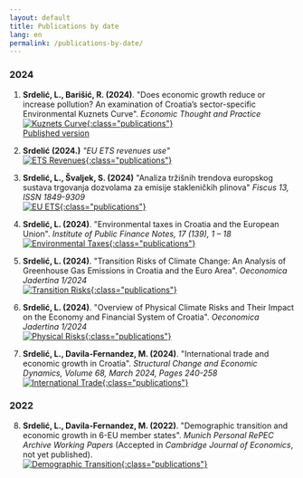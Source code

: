 ```yaml
---
layout: default
title: Publications by date
lang: en
permalink: /publications-by-date/
---
```

### **2024**

1. **Srdelić, L., Barišić, R. (2024)**. "Does economic growth reduce or increase pollution? An examination of Croatia’s sector-specific Environmental Kuznets Curve". *Economic Thought and Practice*  
   [![Kuznets Curve](/assets/ekc.png){:class="publications"}](https://mpra.ub.uni-muenchen.de/122841/1/MPRA_paper_122841.pdf)  
   [Published version](https://doi.org/10.17818/EMIP/2025/9)
   
2.  **Srdelić (2024.)** *"EU ETS revenues use"*  
   [![ETS Revenues](/assets/ekc-prihodi.png){:class="publications"}](https://arhivanalitika.hr/blog/financira-li-se-prihodima-od-prodaje-emisijskih-dozvola-energetska-tranzicija-ili-odrzava-status-quo/)
   
3. **Srdelić, L., Švaljek, S. (2024)** "Analiza tržišnih trendova europskog sustava trgovanja dozvolama za emisije stakleničkih plinova" *Fiscus 13, ISSN 1849-9309*  
   [![EU ETS](/assets/eu_ets.png){:class="publications"}](https://zde.hr/wp-content/uploads/2024/11/13.-Analiza-trzisnih-trendova-europskog-sustava-trgovanja-dozvolama-za-emisije-staklenickih-plinova-2.pdf)

4. **Srdelić, L. (2024)**. "Environmental taxes in Croatia and the European Union". *Institute of Public Finance Notes, 17 (139), 1 – 18*  
   [![Environmental Taxes](/assets/okol.png){:class="publications"}](https://doi.org/10.3326/in.2024.139)

5. **Srdelić, L. (2024)**. "Transition Risks of Climate Change: An Analysis of Greenhouse Gas Emissions in Croatia and the Euro Area". *Oeconomica Jadertina 1/2024*  
   [![Transition Risks](/assets/tranz.png){:class="publications"}](https://doi.org/10.15291/oec.4433)

6. **Srdelić, L. (2024)**. "Overview of Physical Climate Risks and Their Impact on the Economy and Financial System of Croatia". *Oeconomica Jadertina 1/2024*  
   [![Physical Risks](/assets/makro.png){:class="publications"}](https://doi.org/10.15291/oec.4434)

7. **Srdelić, L., Davila-Fernandez, M. (2024)**. "International trade and economic growth in Croatia". *Structural Change and Economic Dynamics, Volume 68, March 2024, Pages 240-258*  
   [![International Trade](/assets/sced.png){:class="publications"}](https://doi.org/10.1016/j.strueco.2023.10.018)

### **2022**

8. **Srdelić, L., Davila-Fernandez, M. (2022)**. "Demographic transition and economic growth in 6-EU member states". *Munich Personal RePEC Archive Working Papers* (Accepted in *Cambridge Journal of Economics*, not yet published).  
   [![Demographic Transition](/assets/demo.png){:class="publications"}](https://www.hnb.hr/documents/20182/4135487/srdelic-davila-fernandez.pdf/a2981882-20a2-12a9-f316-333a0d29d2af?t=1655983994673)
